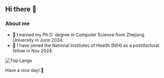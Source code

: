 ## Hi there 👋

<!--
**Fangyinfff/Fangyinfff** is a ✨ _special_ ✨ repository because its `README.md` (this file) appears on your GitHub profile.

Here are some ideas to get you started:

- 🔭 I’m currently working on ...
- 🌱 I’m currently learning ...
- 👯 I’m looking to collaborate on ...
- 🤔 I’m looking for help with ...
- 💬 Ask me about ...
- 📫 How to reach me: ...
- 😄 Pronouns: ...
- ⚡ Fun fact: ...
-->

### About me

- 🔭 I earned my Ph.D. degree in Computer Science from Zhejiang University in June 2024.
- 🌱 I have joined the National Institutes of Health (NIH) as a postdoctoral fellow in Nov 2024.


![Top Langs](https://github-readme-stats.vercel.app/api/top-langs/?username=Fangyinfff&layout=compact)



Have a nice day! 🥰

